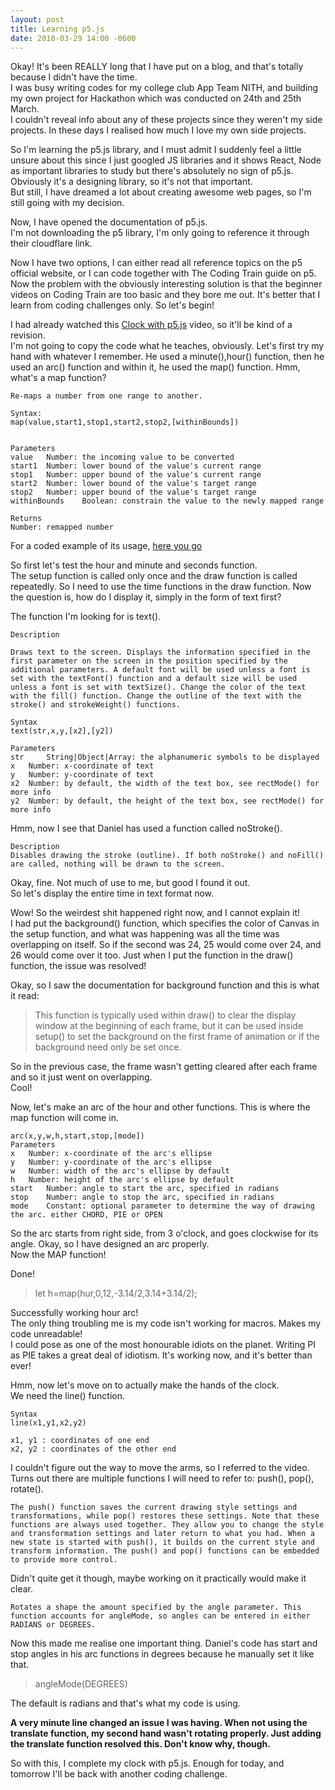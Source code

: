 ```yaml
---
layout: post
title: Learning p5.js
date: 2018-03-29 14:00 -0600
---
```


Okay! It's been REALLY long that I have put on a blog, and that's totally because I didn't have the time.  
I was busy writing codes for my college club App Team NITH, and building my own project for Hackathon which was conducted on 24th and 25th March.  
I couldn't reveal info about any of these projects since they weren't my side projects. In these days I realised how much I love my own side projects.

So I'm learning the p5.js library, and I must admit I suddenly feel a little unsure about this since I just googled JS libraries and it shows React, Node as
important libraries to study but there's absolutely no sign of p5.js. Obviously it's a designing library, so it's not that important.  
But still, I have dreamed a lot about creating awesome web pages, so I'm still going with my decision.

Now, I have opened the documentation of p5.js.  
I'm not downloading the p5 library, I'm only going to reference it through their cloudflare link.

><script src="https://cdnjs.cloudflare.com/ajax/libs/p5.js/0.6.0/p5.js"></script>

Now I have two options, I can either read all reference topics on the p5 official website, or I can code together with The Coding Train guide on p5.
Now the problem with the obviously interesting solution is that the beginner videos on Coding Train are too basic and they bore me out. It's better that I learn
from coding challenges only.
So let's begin!

I had already watched this [Clock with p5.js](https://www.youtube.com/watch?v=E4RyStef-gY) video, so it'll be kind of a revision.  
I'm not going to copy the code what he teaches, obviously.
Let's first try my hand with whatever I remember.
He used a minute(),hour() function, then he used an arc() function and within it, he used the map() function.
Hmm, what's a map function?

```
Re-maps a number from one range to another.

Syntax:
map(value,start1,stop1,start2,stop2,[withinBounds])


Parameters
value 	Number: the incoming value to be converted
start1 	Number: lower bound of the value's current range
stop1 	Number: upper bound of the value's current range
start2 	Number: lower bound of the value's target range
stop2 	Number: upper bound of the value's target range
withinBounds 	Boolean: constrain the value to the newly mapped range

Returns
Number: remapped number
```
For a coded example of its usage, [here you go](https://p5js.org/reference/#/p5/map)

So first let's test the hour and minute and seconds function.  
The setup function is called only once and the draw function is called repeatedly. So I need to use
the time functions in the draw function. Now the question is, how do I display it, simply in the form of text first?

The function I'm looking for is text().
```
Description

Draws text to the screen. Displays the information specified in the first parameter on the screen in the position specified by the additional parameters. A default font will be used unless a font is set with the textFont() function and a default size will be used unless a font is set with textSize(). Change the color of the text with the fill() function. Change the outline of the text with the stroke() and strokeWeight() functions.

Syntax
text(str,x,y,[x2],[y2])

Parameters
str 	String|Object|Array: the alphanumeric symbols to be displayed
x 	Number: x-coordinate of text
y 	Number: y-coordinate of text
x2 	Number: by default, the width of the text box, see rectMode() for more info
y2 	Number: by default, the height of the text box, see rectMode() for more info
```

Hmm, now I see that Daniel has used a function called noStroke().

```
Description
Disables drawing the stroke (outline). If both noStroke() and noFill() are called, nothing will be drawn to the screen.
```
Okay, fine. Not much of use to me, but good I found it out.  
So let's display the entire time in text format now.  

Wow! So the weirdest shit happened right now, and I cannot explain it!  
I had put the background() function, which specifies the color of Canvas in the setup function, and what
was happening was all the time was overlapping on itself. So if the second was 24, 25 would come over 24, and 26 would come over it too. Just when I put the function in the draw() function, the issue was resolved!

Okay, so I saw the documentation for background function and this is what it read:
>This function is typically used within draw() to clear the display window at the beginning of each frame, but it can be used inside setup() to set the background on the first frame of animation or if the background need only be set once.

So in the previous case, the frame wasn't getting cleared after each frame and so it just went on overlapping.  
Cool!  

Now, let's make an arc of the hour and other functions. This is where the map function will come in.  
```
arc(x,y,w,h,start,stop,[mode])
Parameters
x 	Number: x-coordinate of the arc's ellipse
y 	Number: y-coordinate of the arc's ellipse
w 	Number: width of the arc's ellipse by default
h 	Number: height of the arc's ellipse by default
start 	Number: angle to start the arc, specified in radians
stop 	Number: angle to stop the arc, specified in radians
mode 	Constant: optional parameter to determine the way of drawing the arc. either CHORD, PIE or OPEN
```

So the arc starts from right side, from 3 o'clock, and goes clockwise for its angle.
Okay, so I have designed an arc properly.  
Now the MAP function!

Done!
>let h=map(hur,0,12,-3.14/2,3.14+3.14/2);

Successfully working hour arc!  
The only thing troubling me is my code isn't working for macros. Makes my code unreadable!  
I could pose as one of the most honourable idiots on the planet. Writing PI as PIE takes a great deal of idiotism.
It's working now, and it's better than ever!  

Hmm, now let's move on to actually make the hands of the clock.  
We need the line() function.
```
Syntax
line(x1,y1,x2,y2)

x1, y1 : coordinates of one end
x2, y2 : coordinates of the other end
```
I couldn't figure out the way to move the arms, so I referred to the video. Turns out there are multiple functions
I will need to refer to: push(), pop(), rotate().
```
The push() function saves the current drawing style settings and transformations, while pop() restores these settings. Note that these functions are always used together. They allow you to change the style and transformation settings and later return to what you had. When a new state is started with push(), it builds on the current style and transform information. The push() and pop() functions can be embedded to provide more control.
```
Didn't quite get it though, maybe working on it practically would make it clear.
```
Rotates a shape the amount specified by the angle parameter. This function accounts for angleMode, so angles can be entered in either RADIANS or DEGREES.
```

Now this made me realise one important thing. Daniel's code has start and stop angles in his arc functions in degrees because he manually set it like that.
>angleMode(DEGREES)

The default is radians and that's what my code is using.  

**A very minute line changed an issue I was having. When not using the translate function, my second hand wasn't rotating properly. Just adding the translate function resolved this. Don't know why, though.**

So with this, I complete my clock with p5.js. Enough for today, and tomorrow I'll be back with another coding challenge.
